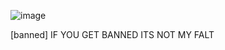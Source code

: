 ![image](https://github.com/user-attachments/assets/45ff6b34-1058-4bcd-8614-f518cec810f1)

[banned] IF YOU GET BANNED ITS NOT MY FALT
